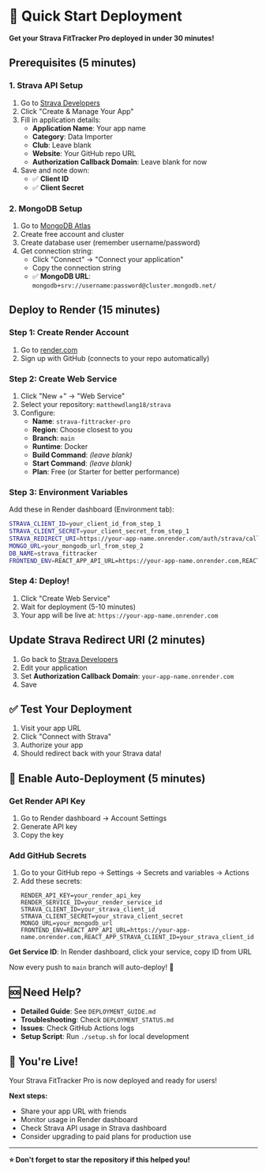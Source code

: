 # 🚀 Quick Start Deployment

**Get your Strava FitTracker Pro deployed in under 30 minutes!**

## Prerequisites (5 minutes)

### 1. Strava API Setup
1. Go to [Strava Developers](https://developers.strava.com/)
2. Click "Create & Manage Your App"
3. Fill in application details:
   - **Application Name**: Your app name
   - **Category**: Data Importer
   - **Club**: Leave blank
   - **Website**: Your GitHub repo URL
   - **Authorization Callback Domain**: Leave blank for now
4. Save and note down:
   - ✅ **Client ID**
   - ✅ **Client Secret**

### 2. MongoDB Setup
1. Go to [MongoDB Atlas](https://cloud.mongodb.com/)
2. Create free account and cluster
3. Create database user (remember username/password)
4. Get connection string:
   - Click "Connect" → "Connect your application"
   - Copy the connection string
   - ✅ **MongoDB URL**: `mongodb+srv://username:password@cluster.mongodb.net/`

## Deploy to Render (15 minutes)

### Step 1: Create Render Account
1. Go to [render.com](https://render.com)
2. Sign up with GitHub (connects to your repo automatically)

### Step 2: Create Web Service
1. Click "New +" → "Web Service"
2. Select your repository: `matthewdlang18/strava`
3. Configure:
   - **Name**: `strava-fittracker-pro`
   - **Region**: Choose closest to you
   - **Branch**: `main`
   - **Runtime**: Docker
   - **Build Command**: *(leave blank)*
   - **Start Command**: *(leave blank)*
   - **Plan**: Free (or Starter for better performance)

### Step 3: Environment Variables
Add these in Render dashboard (Environment tab):

```bash
STRAVA_CLIENT_ID=your_client_id_from_step_1
STRAVA_CLIENT_SECRET=your_client_secret_from_step_1
STRAVA_REDIRECT_URI=https://your-app-name.onrender.com/auth/strava/callback
MONGO_URL=your_mongodb_url_from_step_2
DB_NAME=strava_fittracker
FRONTEND_ENV=REACT_APP_API_URL=https://your-app-name.onrender.com,REACT_APP_STRAVA_CLIENT_ID=your_client_id_from_step_1
```

### Step 4: Deploy!
1. Click "Create Web Service"
2. Wait for deployment (5-10 minutes)
3. Your app will be live at: `https://your-app-name.onrender.com`

## Update Strava Redirect URI (2 minutes)

1. Go back to [Strava Developers](https://developers.strava.com/)
2. Edit your application
3. Set **Authorization Callback Domain**: `your-app-name.onrender.com`
4. Save

## ✅ Test Your Deployment

1. Visit your app URL
2. Click "Connect with Strava"
3. Authorize your app
4. Should redirect back with your Strava data!

## 🔧 Enable Auto-Deployment (5 minutes)

### Get Render API Key
1. Go to Render dashboard → Account Settings
2. Generate API key
3. Copy the key

### Add GitHub Secrets
1. Go to your GitHub repo → Settings → Secrets and variables → Actions
2. Add these secrets:
   ```
   RENDER_API_KEY=your_render_api_key
   RENDER_SERVICE_ID=your_render_service_id
   STRAVA_CLIENT_ID=your_strava_client_id
   STRAVA_CLIENT_SECRET=your_strava_client_secret
   MONGO_URL=your_mongodb_url
   FRONTEND_ENV=REACT_APP_API_URL=https://your-app-name.onrender.com,REACT_APP_STRAVA_CLIENT_ID=your_strava_client_id
   ```

**Get Service ID**: In Render dashboard, click your service, copy ID from URL

Now every push to `main` branch will auto-deploy! 🎉

## 🆘 Need Help?

- **Detailed Guide**: See `DEPLOYMENT_GUIDE.md`
- **Troubleshooting**: Check `DEPLOYMENT_STATUS.md`
- **Issues**: Check GitHub Actions logs
- **Setup Script**: Run `./setup.sh` for local development

## 🎉 You're Live!

Your Strava FitTracker Pro is now deployed and ready for users!

**Next steps:**
- Share your app URL with friends
- Monitor usage in Render dashboard
- Check Strava API usage in Strava dashboard
- Consider upgrading to paid plans for production use

---

**⭐ Don't forget to star the repository if this helped you!**

